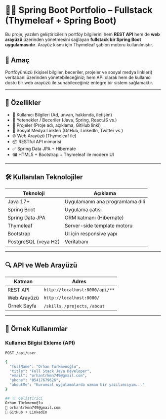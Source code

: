 # 🧑‍💻 Spring Boot Portfolio – Fullstack (Thymeleaf + Spring Boot)

Bu proje, yazılım geliştiricilerin portföy bilgilerini hem **REST API** hem de **web arayüzü** üzerinden yönetmesini sağlayan **fullstack bir Spring Boot uygulamasıdır**. Arayüz kısmı için Thymeleaf şablon motoru kullanılmıştır.

## 🎯 Amaç

Portföyünüzü (kişisel bilgiler, beceriler, projeler ve sosyal medya linkleri) veritabanı üzerinden yönetebileceğiniz; hem API olarak hem de kullanıcı dostu bir web arayüzü ile sunabileceğiniz entegre bir sistem sağlamaktır.

---

## 🚀 Özellikler

- 👤 Kullanıcı Bilgileri (Ad, unvan, hakkında, iletişim)
- 🧠 Yetenekler / Beceriler (Java, Spring, ReactJS vs.)
- 📁 Projeler (Proje adı, açıklama, GitHub linki)
- 🔗 Sosyal Medya Linkleri (GitHub, LinkedIn, Twitter vs.)
- 🌐 Web Arayüzü (Thymeleaf ile)
- 📦 RESTful API mimarisi
- ✅ Spring Data JPA + Hibernate
- 🖼️ HTML5 + Bootstrap + Thymeleaf ile modern UI

---

## 🛠️ Kullanılan Teknolojiler

| Teknoloji     | Açıklama                        |
|---------------|---------------------------------|
| Java 17+      | Uygulamanın ana programlama dili |
| Spring Boot   | Uygulama çatısı                |
| Spring Data JPA | ORM katmanı (Hibernate)       |
| Thymeleaf     | Server-side template motoru     |
| Bootstrap     | UI için responsive yapı          |
| PostgreSQL (veya H2) | Veritabanı             |

---

## 🔍 API ve Web Arayüzü

| Katman       | Adres                                 |
|--------------|----------------------------------------|
| REST API     | `http://localhost:8080/api/**`         |
| Web Arayüzü  | `http://localhost:8080/`               |
| Örnek Sayfa  | `/skills`, `/projects`, `/about`       |

---

## 🧪 Örnek Kullanımlar

### Kullanıcı Bilgisi Ekleme (API)
```bash
POST /api/user

{
  "fullName": "Orhan Türkmenoğlu",
  "title": "Full Stack Java Developer",
  "email": "orhantrkmn749@gmail.com",
  "phone": "05417679626",
  "aboutMe": "Kurumsal uygulamalarda uzman bir yazılımcıyım..."
}

## 👨‍💻 Geliştirici
Orhan Türkmenoğlu
📧 orhantrkmn749@gmail.com
🔗 GitHub • LinkedIn
